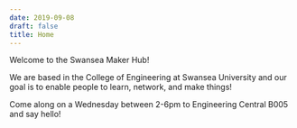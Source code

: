 ```yaml
---
date: 2019-09-08
draft: false
title: Home
---
```


Welcome to the Swansea Maker Hub!

We are based in the College of Engineering at Swansea University and our goal is to enable people to learn, network, and make things! 

Come along on a Wednesday between 2-6pm to Engineering Central B005 and say hello!
